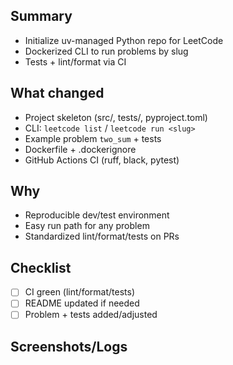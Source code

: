 ## Summary
- Initialize uv-managed Python repo for LeetCode
- Dockerized CLI to run problems by slug
- Tests + lint/format via CI

## What changed
- Project skeleton (src/, tests/, pyproject.toml)
- CLI: `leetcode list` / `leetcode run <slug>`
- Example problem `two_sum` + tests
- Dockerfile + .dockerignore
- GitHub Actions CI (ruff, black, pytest)

## Why
- Reproducible dev/test environment
- Easy run path for any problem
- Standardized lint/format/tests on PRs

## Checklist
- [ ] CI green (lint/format/tests)
- [ ] README updated if needed
- [ ] Problem + tests added/adjusted

## Screenshots/Logs
<!-- paste any outputs if relevant -->

